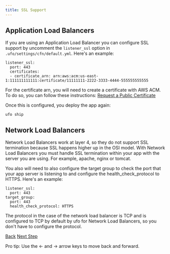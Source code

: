 ```yaml
---
title: SSL Support
---
```


## Application Load Balancers

If you are using an Application Load Balancer you can configure SSL support by uncomment the `listener_ssl` option in `.ufo/settings/cfn/default.yml`.  Here's an example:

```
listener_ssl:
  port: 443
  certificates:
  - certificate_arn: arn:aws:acm:us-east-1:111111111111:certificate/11111111-2222-3333-4444-555555555555
```

For the certificate arn, you will need to create a certificate with AWS ACM. To do so, you can follow these instructions: [Request a Public Certificate
](https://docs.aws.amazon.com/acm/latest/userguide/gs-acm-request-public.html)

Once this is configured, you deploy the app again:

    ufo ship

## Network Load Balancers

Network Load Balancers work at layer 4, so they do not support SSL termination because SSL happens higher up in the OSI model. With Network Load Balancers you must handle SSL termination within your app with the server you are using.  For example, apache, nginx or tomcat.

You also will need to also configure the target group to check the port that your app server is listening to and configure the health_check_protocol to HTTPS.  Here's an example:

```
listener_ssl:
  port: 443
target_group:
  port: 443
  health_check_protocol: HTTPS
```

The protocol in the case of the network load balancer is TCP and is configured to TCP by default by ufo for Network Load Balancers, so you don't have to configure the protocol.

<a id="prev" class="btn btn-basic" href="{% link _docs/ecs-network-mode.md %}">Back</a>
<a id="next" class="btn btn-primary" href="{% link _docs/route53-support.md %}">Next Step</a>
<p class="keyboard-tip">Pro tip: Use the <- and -> arrow keys to move back and forward.</p>
